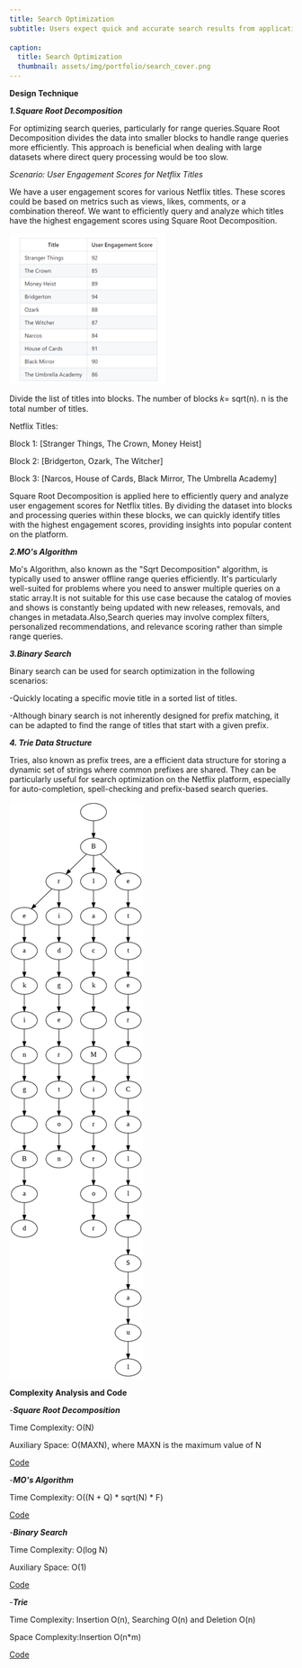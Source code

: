 ```yaml
---
title: Search Optimization
subtitle: Users expect quick and accurate search results from applications and websites. Efficient search functionality is crucial for improving user experience, increasing engagement, and ensuring users find relevant content promptly. Optimizing search queries, processing large datasets efficiently, and handling dynamic data are key challenges in search optimization. 

caption:
  title: Search Optimization
  thumbnail: assets/img/portfolio/search_cover.png
---
```

**Design Technique**

_**1.Square Root Decomposition**_

For optimizing search queries, particularly for range queries.Square Root Decomposition divides the data into smaller blocks to handle range queries more efficiently. This approach is beneficial when dealing with large datasets where direct query processing would be too slow.

_Scenario: User Engagement Scores for Netflix Titles_

We have a user engagement scores for various Netflix titles. These scores could be based on metrics such as views, likes, comments, or a combination thereof. We want to efficiently query and analyze which titles have the highest engagement scores using Square Root Decomposition.

<img src="assets/img/inside/sear-table.png">

Divide the list of titles into blocks. The number of blocks 𝑘= sqrt(n).
n is the total number of titles.

Netflix Titles:

Block 1: [Stranger Things, The Crown, Money Heist]

Block 2: [Bridgerton, Ozark, The Witcher]

Block 3: [Narcos, House of Cards, Black Mirror, The Umbrella Academy]

Square Root Decomposition is applied here to efficiently query and analyze user engagement scores for Netflix titles. By dividing the dataset into blocks and processing queries within these blocks, we can quickly identify titles with the highest engagement scores, providing insights into popular content on the platform.

_**2.MO's Algorithm**_

Mo's Algorithm, also known as the "Sqrt Decomposition" algorithm, is typically used to answer offline range queries efficiently. It's particularly well-suited for problems where you need to answer multiple queries on a static array.It is not suitable for this use case because the catalog of movies and shows is constantly being updated with new releases, removals, and changes in metadata.Also,Search queries may involve complex filters, personalized recommendations, and relevance scoring rather than simple range queries.

_**3.Binary Search**_

Binary search can be used for search optimization in the following scenarios:

-Quickly locating a specific movie title in a sorted list of titles.

-Although binary search is not inherently designed for prefix matching, it can be adapted to find the range of titles that start with a given prefix.

_**4. Trie Data Structure**_

Tries, also known as prefix trees, are a efficient data structure for storing a dynamic set of strings where common prefixes are shared. They can be particularly useful for search optimization on the Netflix platform, especially for auto-completion, spell-checking and prefix-based search queries. 

<img src="assets/img/inside/trie.png">

**Complexity Analysis and Code**

-**_Square Root Decomposition_**

Time Complexity: O(N)

Auxiliary Space: O(MAXN), where MAXN is the maximum value of N

[Code](https://github.com/PAI-SHREYA/DSA/blob/main/sqrt_dec.cpp)

-**_MO's Algorithm_**

Time Complexity: O((N + Q) * sqrt(N) * F)

[Code](https://github.com/PAI-SHREYA/DSA/blob/main/mo.cpp)

-_**Binary Search**_

Time Complexity: O(log N)

Auxiliary Space: O(1)

[Code](https://github.com/PAI-SHREYA/DSA/blob/main/Binary_serach.cpp)

-_**Trie**_

Time Complexity: Insertion O(n), Searching O(n) and Deletion O(n)

Space Complexity:Insertion O(n*m) 

[Code](https://github.com/PAI-SHREYA/DSA/blob/main/Trees/Trie.cpp)





